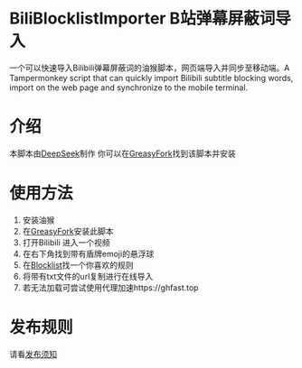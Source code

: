 # BiliBlocklistImporter B站弹幕屏蔽词导入
一个可以快速导入Bilibili弹幕屏蔽词的油猴脚本，网页端导入并同步至移动端。A Tampermonkey script that can quickly import Bilibili subtitle blocking words, import on the web page and synchronize to the mobile terminal.
# 介绍
本脚本由[DeepSeek](https://chat.deepseek.com/)制作
你可以在[GreasyFork](https://greasyfork.org/zh-CN/scripts/526584-b%E7%AB%99%E5%BC%B9%E5%B9%95%E5%B1%8F%E8%94%BD%E8%AF%8D%E5%AF%BC%E5%85%A5%E5%99%A8)找到该脚本并安装
# 使用方法
1. 安装油猴
2. 在[GreasyFork](https://greasyfork.org/zh-CN/scripts/526584-b%E7%AB%99%E5%BC%B9%E5%B9%95%E5%B1%8F%E8%94%BD%E8%AF%8D%E5%AF%BC%E5%85%A5%E5%99%A8)安装此脚本
3. 打开Bilibili 进入一个视频
4. 在右下角找到带有盾牌emoji的悬浮球
5. 在[Blocklist](https://github.com/xingguang2333/BiliBlocklistImporter/blob/main/Blocklist/)找一个你喜欢的规则
6. 将带有txt文件的url复制进行在线导入
7. 若无法加载可尝试使用代理加速https://ghfast.top
# 发布规则
请看[发布须知](https://github.com/xingguang2333/BiliBlocklistImporter/blob/main/Blocklist/README.md)
